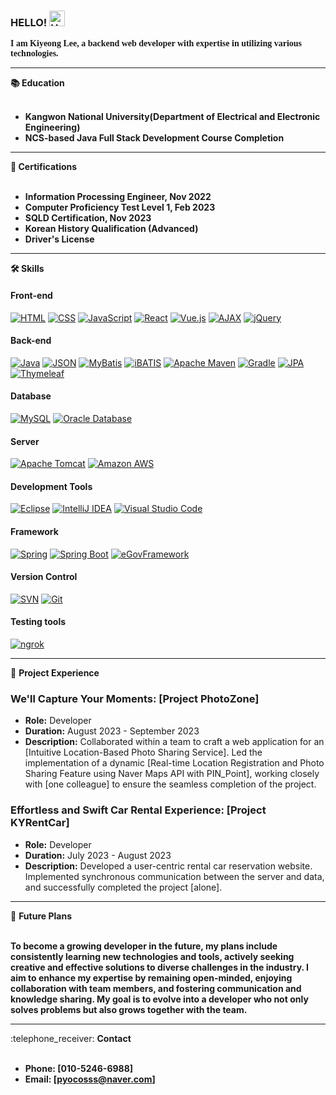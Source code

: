 ### HELLO! <img src="https://raw.githubusercontent.com/Tarikul-Islam-Anik/Animated-Fluent-Emojis/master/Emojis/Hand%20gestures/Hand%20with%20Fingers%20Splayed%20Light%20Skin%20Tone.png" alt="Hand with Fingers Splayed Light Skin Tone" width="25" height="25" />

<font face="Comic Sans MS"><b>I am Kiyeong Lee, a backend web developer with expertise in utilizing various technologies.</b></font>

  <hr><summary><b>📚 Education</b></summary><br>
  
  - **Kangwon National University(Department of Electrical and Electronic Engineering)**
  - **NCS-based Java Full Stack Development Course Completion**
  


  <hr><summary><b>🏅 Certifications</b></summary><br>
  
  - **Information Processing Engineer, Nov 2022**
  - **Computer Proficiency Test Level 1, Feb 2023**
  - **SQLD Certification, Nov 2023**
  - **Korean History Qualification (Advanced)**
  - **Driver's License**
  
  <hr><summary><b>🛠 Skills</b></summary>

  #### Front-end
  [![HTML](https://img.shields.io/badge/HTML5-E34F26?style=for-the-badge&logo=html5&logoColor=white)](https://developer.mozilla.org/en-US/docs/Web/HTML)
  [![CSS](https://img.shields.io/badge/CSS3-1572B6?style=for-the-badge&logo=css3&logoColor=white)](https://developer.mozilla.org/en-US/docs/Web/CSS)
  [![JavaScript](https://img.shields.io/badge/JavaScript-F7DF1E?style=for-the-badge&logo=javascript&logoColor=black)](https://developer.mozilla.org/en-US/docs/Web/JavaScript)
  [![React](https://img.shields.io/badge/React-61DAFB?style=for-the-badge&logo=react&logoColor=white)](https://reactjs.org/)
  [![Vue.js](https://img.shields.io/badge/Vue.js-4FC08D?style=for-the-badge&logo=vue.js&logoColor=white)](https://vuejs.org/)
  [![AJAX](https://img.shields.io/badge/AJAX-009688?style=for-the-badge&logo=javascript&logoColor=white)](https://developer.mozilla.org/en-US/docs/Web/Guide/AJAX)
  [![jQuery](https://img.shields.io/badge/jQuery-0769AD?style=for-the-badge&logo=jquery&logoColor=white)](https://jquery.com/)
   
  #### Back-end
  [![Java](https://img.shields.io/badge/Java-007396?style=for-the-badge&logo=java&logoColor=white)](https://www.java.com/)
  [![JSON](https://img.shields.io/badge/JSON-000000?style=for-the-badge&logo=json&logoColor=white)](https://www.json.org/)
  [![MyBatis](https://img.shields.io/badge/MyBatis-339933?style=for-the-badge&logo=mybatis&logoColor=white)](https://mybatis.org/)
  [![iBATIS](https://img.shields.io/badge/iBATIS-DA3C0E?style=for-the-badge&logo=apache&logoColor=white)](https://ibatis.apache.org/)
  [![Apache Maven](https://img.shields.io/badge/Apache%20Maven-C71A36?style=for-the-badge&logo=apache-maven&logoColor=white)](https://maven.apache.org/)
  [![Gradle](https://img.shields.io/badge/Gradle-02303A?style=for-the-badge&logo=gradle&logoColor=white)](https://gradle.org/)
  [![JPA](https://img.shields.io/badge/JPA-663399?style=for-the-badge&logo=java&logoColor=white)](https://docs.oracle.com/javaee/7/api/javax/persistence/package-summary.html)
  [![Thymeleaf](https://img.shields.io/badge/Thymeleaf-005F0F?style=for-the-badge&logo=thymeleaf&logoColor=white)](https://www.thymeleaf.org/)
  
  #### Database
  [![MySQL](https://img.shields.io/badge/MySQL-4479A1?style=for-the-badge&logo=mysql&logoColor=white)](https://www.mysql.com/)
  [![Oracle Database](https://img.shields.io/badge/Oracle%20Database-F80000?style=for-the-badge&logo=oracle&logoColor=white)](https://www.oracle.com/database/)

  #### Server
  [![Apache Tomcat](https://img.shields.io/badge/Apache%20Tomcat-F8DC75?style=for-the-badge&logo=apache-tomcat&logoColor=black)](http://tomcat.apache.org/)
  [![Amazon AWS](https://img.shields.io/badge/Amazon%20AWS-232F3E?style=for-the-badge&logo=amazon-aws&logoColor=white)](https://aws.amazon.com/)
 
  #### Development Tools
  [![Eclipse](https://img.shields.io/badge/Eclipse-2C2255?style=for-the-badge&logo=eclipse&logoColor=white)](https://www.eclipse.org/)
  [![IntelliJ IDEA](https://img.shields.io/badge/IntelliJ%20IDEA-000000?style=for-the-badge&logo=intellij-idea&logoColor=white)](https://www.jetbrains.com/idea/)
  [![Visual Studio Code](https://img.shields.io/badge/Visual%20Studio%20Code-007ACC?style=for-the-badge&logo=visual-studio-code&logoColor=white)](https://code.visualstudio.com/)

  #### Framework
  [![Spring](https://img.shields.io/badge/Spring-6DB33F?style=for-the-badge&logo=spring&logoColor=white)](https://spring.io/)
  [![Spring Boot](https://img.shields.io/badge/Spring%20Boot-6DB33F?style=for-the-badge&logo=spring-boot&logoColor=white)](https://spring.io/projects/spring-boot)
  [![eGovFramework](https://img.shields.io/badge/eGovFramework-5E4693?style=for-the-badge&logoColor=white)](https://www.egovframe.go.kr/)

  #### Version Control
  [![SVN](https://img.shields.io/badge/SVN-809CC9?style=for-the-badge&logo=apache-subversion&logoColor=white)](https://subversion.apache.org/)
  [![Git](https://img.shields.io/badge/Git-F05032?style=for-the-badge&logo=git&logoColor=white)](https://git-scm.com/)

  #### Testing tools
  [![ngrok](https://img.shields.io/badge/ngrok-1A1A1A?style=for-the-badge&logo=ngrok&logoColor=00FF8C)](https://ngrok.com/)

  <hr><summary>🚀 <b>Project Experience</b></summary>
  
  ### We'll Capture Your Moments: [Project PhotoZone]
  - **Role:** Developer
  - **Duration:** August 2023 - September 2023
  - **Description:** Collaborated within a team to craft a web application for an [Intuitive Location-Based Photo Sharing Service]. Led the implementation of a dynamic [Real-time Location Registration and Photo Sharing Feature using Naver Maps API with PIN_Point], working closely with [one colleague] to ensure the seamless completion of the project.
  
  ### Effortless and Swift Car Rental Experience: [Project KYRentCar] 
  - **Role:** Developer
  - **Duration:** July 2023 - August 2023
  - **Description:** Developed a user-centric rental car reservation website. Implemented synchronous communication between the server and data, and successfully completed the project [alone].

  <hr><summary>👀 <b>Future Plans</b></summary><br>
  
  **To become a growing developer in the future, my plans include consistently learning new technologies and tools, actively seeking creative and effective solutions to diverse challenges in the industry. I aim to enhance my expertise by remaining open-minded, enjoying collaboration with team members, and fostering communication and knowledge sharing. My goal is to evolve into a developer who not only solves problems but also grows together with the team.**
  
  <hr><summary>:telephone_receiver: <b>Contact</b></summary><br>
  
  - **Phone: [010-5246-6988]**
  - **Email: [pyocosss@naver.com]**
  
  

 


